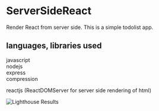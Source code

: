 # ServerSideReact
Render React from server side. This is a simple todolist app.

## languages, libraries used
javascript  
nodejs  
express  
compression

reactjs (ReactDOMServer for server side rendering of html)

![Lighthouse Results](https://github.com/prncher/pomodoro/blob/main/images/lighthouse-results.png)
